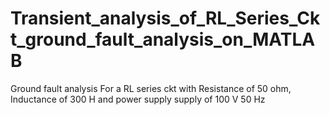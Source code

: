 # Transient_analysis_of_RL_Series_Ckt_ground_fault_analysis_on_MATLAB
Ground fault analysis For a RL series ckt with Resistance of 50 ohm, Inductance of 300 H and power supply supply of 100 V 50 Hz 

